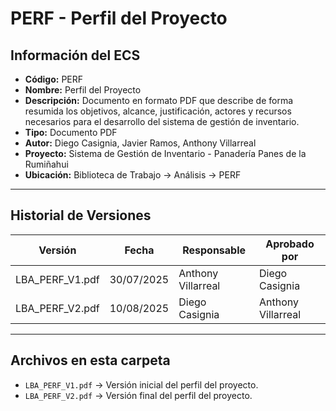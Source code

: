 # PERF - Perfil del Proyecto

## Información del ECS
- **Código:** PERF  
- **Nombre:** Perfil del Proyecto  
- **Descripción:** Documento en formato PDF que describe de forma resumida los objetivos, alcance, justificación, actores y recursos necesarios para el desarrollo del sistema de gestión de inventario.  
- **Tipo:** Documento PDF  
- **Autor:** Diego Casignia, Javier Ramos, Anthony Villarreal  
- **Proyecto:** Sistema de Gestión de Inventario - Panadería Panes de la Rumiñahui  
- **Ubicación:** Biblioteca de Trabajo → Análisis → PERF  

---

## Historial de Versiones

| Versión            | Fecha       | Responsable       | Aprobado por      |
|--------------------|------------|-------------------|-------------------|
| LBA_PERF_V1.pdf    | 30/07/2025 | Anthony Villarreal | Diego Casignia    |
| LBA_PERF_V2.pdf    | 10/08/2025 | Diego Casignia    | Anthony Villarreal |

---

## Archivos en esta carpeta
- `LBA_PERF_V1.pdf` → Versión inicial del perfil del proyecto.  
- `LBA_PERF_V2.pdf` → Versión final del perfil del proyecto.